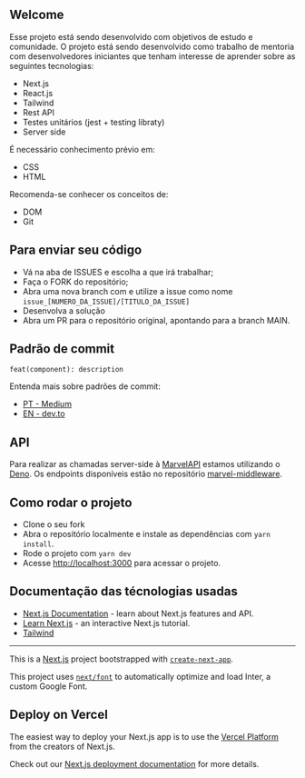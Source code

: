 ## Welcome

Esse projeto está sendo desenvolvido com objetivos de estudo e comunidade.
O projeto está sendo desenvolvido como trabalho de mentoria com desenvolvedores iniciantes que tenham interesse de aprender sobre as seguintes tecnologias:

- Next.js
- React.js
- Tailwind
- Rest API
- Testes unitários (jest + testing libraty)
- Server side


É necessário conhecimento prévio em:

- CSS
- HTML


Recomenda-se conhecer os conceitos de:

- DOM
- Git


## Para enviar seu código
- Vá na aba de ISSUES e escolha a que irá trabalhar;
- Faça o FORK do repositório;
- Abra uma nova branch com e utilize a issue como nome  `issue_[NUMERO_DA_ISSUE]/[TITULO_DA_ISSUE]`
- Desenvolva a solução
- Abra um PR para o repositório original, apontando para a branch MAIN.

## Padrão de commit
`feat(component): description`

Entenda mais sobre padrões de commit:
- [PT - Medium](https://medium.com/linkapi-solutions/conventional-commits-pattern-3778d1a1e657)
- [EN - dev.to](https://dev.to/helderberto/patterns-for-writing-better-git-commit-messages-4ba0)

## API
Para realizar as chamadas server-side à [MarvelAPI](https://developer.marvel.com/) estamos utilizando o [Deno](https://deno.com/deploy).
Os endpoints disponíveis estão no repositório [marvel-middleware](https://github.com/cmoutella/marvel-middleware).


## Como rodar o projeto

- Clone o seu fork
- Abra o repositório localmente e instale as dependências com `yarn install`.
- Rode o projeto com `yarn dev`
- Acesse [http://localhost:3000](http://localhost:3000) para acessar o projeto.


## Documentação das técnologias usadas

- [Next.js Documentation](https://nextjs.org/docs) - learn about Next.js features and API.
- [Learn Next.js](https://nextjs.org/learn) - an interactive Next.js tutorial.
- [Tailwind](https://tailwindcss.com/)



____________________
This is a [Next.js](https://nextjs.org/) project bootstrapped with [`create-next-app`](https://github.com/vercel/next.js/tree/canary/packages/create-next-app).

This project uses [`next/font`](https://nextjs.org/docs/basic-features/font-optimization) to automatically optimize and load Inter, a custom Google Font.

## Deploy on Vercel

The easiest way to deploy your Next.js app is to use the [Vercel Platform](https://vercel.com/new?utm_medium=default-template&filter=next.js&utm_source=create-next-app&utm_campaign=create-next-app-readme) from the creators of Next.js.

Check out our [Next.js deployment documentation](https://nextjs.org/docs/deployment) for more details.

